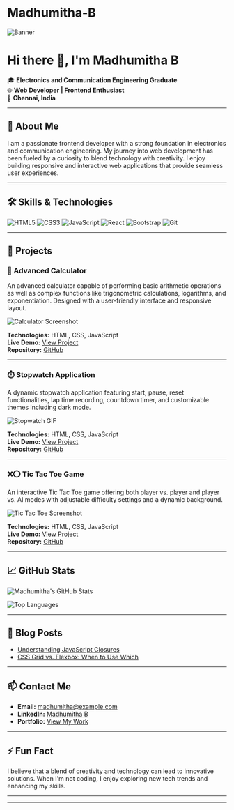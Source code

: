 # Madhumitha-B

<!-- Banner Image -->
![Banner](https://your-image-link.com/banner.jpg)

# Hi there 👋, I'm Madhumitha B

🎓 **Electronics and Communication Engineering Graduate**  
🌐 **Web Developer | Frontend Enthusiast**  
📍 **Chennai, India**

---

## 💼 About Me

I am a passionate frontend developer with a strong foundation in electronics and communication engineering. My journey into web development has been fueled by a curiosity to blend technology with creativity. I enjoy building responsive and interactive web applications that provide seamless user experiences.

---

## 🛠️ Skills & Technologies

![HTML5](https://img.shields.io/badge/HTML5-E34F26?style=for-the-badge&logo=html5&logoColor=white)
![CSS3](https://img.shields.io/badge/CSS3-1572B6?style=for-the-badge&logo=css3&logoColor=white)
![JavaScript](https://img.shields.io/badge/JavaScript-F7DF1E?style=for-the-badge&logo=javascript&logoColor=black)
![React](https://img.shields.io/badge/React-20232A?style=for-the-badge&logo=react&logoColor=61DAFB)
![Bootstrap](https://img.shields.io/badge/Bootstrap-563D7C?style=for-the-badge&logo=bootstrap&logoColor=white)
![Git](https://img.shields.io/badge/Git-F05032?style=for-the-badge&logo=git&logoColor=white)

---

## 📂 Projects

### 🔢 Advanced Calculator

An advanced calculator capable of performing basic arithmetic operations as well as complex functions like trigonometric calculations, logarithms, and exponentiation. Designed with a user-friendly interface and responsive layout.

![Calculator Screenshot](https://your-image-link.com/calculator.png)

**Technologies:** HTML, CSS, JavaScript  
**Live Demo:** [View Project](https://your-live-demo-link.com)  
**Repository:** [GitHub](https://github.com/yourusername/advanced-calculator)

---

### ⏱️ Stopwatch Application

A dynamic stopwatch application featuring start, pause, reset functionalities, lap time recording, countdown timer, and customizable themes including dark mode.

![Stopwatch GIF](https://your-image-link.com/stopwatch.gif)

**Technologies:** HTML, CSS, JavaScript  
**Live Demo:** [View Project](https://your-live-demo-link.com)  
**Repository:** [GitHub](https://github.com/yourusername/stopwatch-app)

---

### ❌⭕ Tic Tac Toe Game

An interactive Tic Tac Toe game offering both player vs. player and player vs. AI modes with adjustable difficulty settings and a dynamic background.

![Tic Tac Toe Screenshot](https://your-image-link.com/tictactoe.png)

**Technologies:** HTML, CSS, JavaScript  
**Live Demo:** [View Project](https://your-live-demo-link.com)  
**Repository:** [GitHub](https://github.com/yourusername/tic-tac-toe)

---

## 📈 GitHub Stats

![Madhumitha's GitHub Stats](https://github-readme-stats.vercel.app/api?username=yourusername&show_icons=true&theme=radical)

![Top Languages](https://github-readme-stats.vercel.app/api/top-langs/?username=yourusername&layout=compact&theme=radical)

---

## 📝 Blog Posts

- [Understanding JavaScript Closures](https://your-blog-link.com/javascript-closures)
- [CSS Grid vs. Flexbox: When to Use Which](https://your-blog-link.com/css-grid-vs-flexbox)

---

## 📫 Contact Me

- **Email:** [madhumitha@example.com](mailto:madhumitha@example.com)
- **LinkedIn:** [Madhumitha B](https://www.linkedin.com/in/madhumitha-b/)
- **Portfolio:** [View My Work](https://sites.google.com/view/madhumitha-b/project-page)

---

## ⚡ Fun Fact

I believe that a blend of creativity and technology can lead to innovative solutions. When I'm not coding, I enjoy exploring new tech trends and enhancing my skills.

---



---

